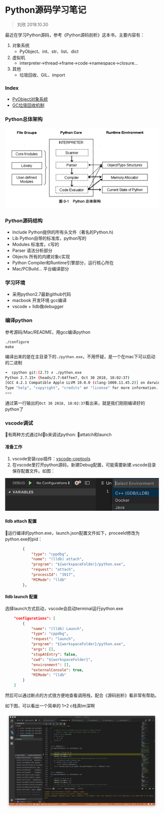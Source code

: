 Python源码学习笔记
=================

> 刘欣 2018.10.30


最近在学习Python源码，参考《Python源码剖析》这本书，主要内容有：

1. 对象系统
    - PyObject、int、str、list、dict
1. 虚拟机
    - interpreter->thread->frame->code->namespace->closure...
1. 其他
    - 垃圾回收、GIL、import



### Index

- [PyObject对象系统](./object.md)
- [GC垃圾回收机制](./gc.md)



### Python总体架构
![image](./img/arch.png)


### Python源码结构

- Include  	Python提供的所有头文件（著名的Python.h)
- Lib		Python自带的标准库，python写的
- Modules    	标准库，c写的
- Parser		语法分析部分
- Objects 	所有的内建对象c实现
- Python		Compiler和Runtime引擎部分，运行核心所在
- Mac/PCBuild...  平台编译部分


### 学习环境
*   采用python2.7最新github代码
*   macbook 开发环境 gcc编译
*   vscode + lldb做debugger

### 编译python
参考源码/Mac/README，用gcc编译python
```
./configure
make
```
编译出来的是在主目录下的`./python.exe`，不用怀疑，是一个在mac下可以启动的二进制

```bash
➜  cpython git:(2.7) ✗ ./python.exe 
Python 2.7.15+ (heads/2.7:64ffee7, Oct 30 2018, 18:02:37) 
[GCC 4.2.1 Compatible Apple LLVM 10.0.0 (clang-1000.11.45.2)] on darwin
Type "help", "copyright", "credits" or "license" for more information.
>>> 
```

通过第一行输出的``Oct 30 2018, 18:02:37``看出来，就是我们刚刚编译好的python了

### vscode调试

有两种方式通过lldb来调试python: attatch和launch

#### 准备工作
1. vscode安装cpp插件：[vscode-cpptools](https://github.com/Microsoft/vscode-cpptools)
2. 在vscode里打开python源码，新建Debug配置，可能需要新建.vscode目录保存配置文件。如图：

![image](./img/debug_config.png)

#### lldb attach 配置
运行编译的python.exe，launch.json配置文件如下，proceeId修改为python.exe的pid：
```json
        {
            "type": "cppdbg",
            "name": "(lldb) attach",
            "program": "${workspaceFolder}/python.exe",
            "request": "attach",
            "processId": "3917",
            "MIMode": "lldb"
        },
```

#### lldb launch 配置
选择launch方式启动，vscode会启动terminal运行python.exe
```json
    "configurations": [
        {
            "name": "(lldb) Launch",
            "type": "cppdbg",
            "request": "launch",
            "program": "${workspaceFolder}/python.exe",
            "args": [],
            "stopAtEntry": false,
            "cwd": "${workspaceFolder}",
            "environment": [],
            "externalConsole": true,
            "MIMode": "lldb"
        }
    ]
```

然后可以通过断点的方式很方便地查看调用栈，配合《源码剖析》看非常有帮助。

如下图，可以看出一个简单的 1+2 c栈真tm深啊

![image](./img/1plus2.png)
